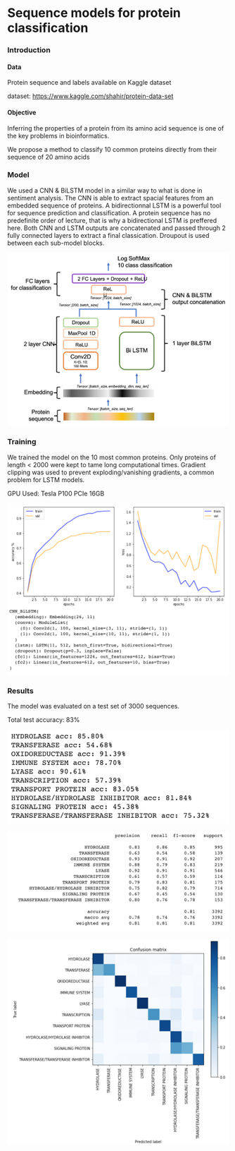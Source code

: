 # Sequence models for protein classification

### Introduction
#### Data
Protein sequence and labels available on Kaggle dataset

dataset: https://www.kaggle.com/shahir/protein-data-set

#### Objective
Inferring the properties of a protein from its amino acid sequence is one of the key problems in bioinformatics.

We propose a method to classify 10 common proteins directly from their sequence of 20 amino acids

### Model

We used a CNN & BiLSTM model in a similar way to what is done in sentiment analysis. The CNN is able to extract spacial features from an embedded sequence of proteins. A bidirectionnal LSTM is a powerful tool for sequence prediction and classification. A protein sequence has no predefinite order of lecture, that is why a bidirectional LSTM is preffered here. Both CNN and LSTM outputs are concatenated and passed through 2 fully connected layers to extract a final classication. Droupout is used between each sub-model blocks. 

![model](imgs/model.png)

### Training

We trained the model on the 10 most common proteins. Only proteins of length < 2000 were kept to tame long computational times. Gradient clipping was used to prevent exploding/vanishing gradients, a common problem for LSTM models.

GPU Used: Tesla P100 PCIe 16GB

![training_curves](imgs/training_curves.png)

### Results

The model was evaluated on a test set of 3000 sequences.

Total test accuracy: 83%

![acc](imgs/classification_accuracy.png)

![report](imgs/report.png)

![cm](imgs/confusion_matrix.png)
